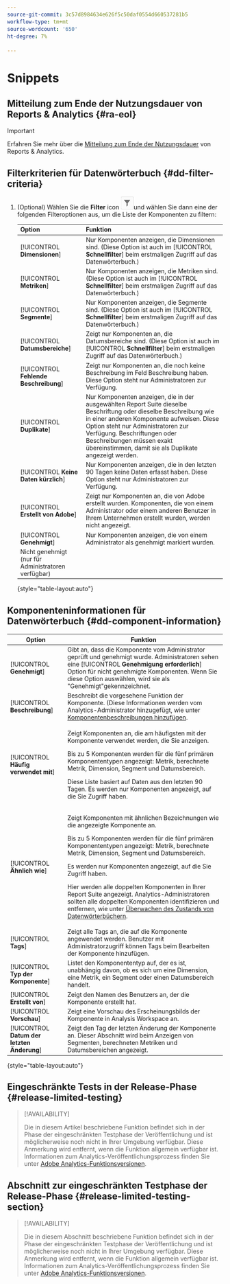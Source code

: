 ```yaml
---
source-git-commit: 3c57d8984634e626f5c50daf0554d660537281b5
workflow-type: tm+mt
source-wordcount: '650'
ht-degree: 7%

---
```

# Snippets

## Mitteilung zum Ende der Nutzungsdauer von Reports &amp; Analytics {#ra-eol}

>[!IMPORTANT]
>
>Erfahren Sie mehr über die [Mitteilung zum Ende der Nutzungsdauer](https://express.adobe.com/page/6WnF8JK6IRDhf/) von Reports &amp; Analytics.

## Filterkriterien für Datenwörterbuch {#dd-filter-criteria}

1. (Optional) Wählen Sie die **Filter** icon ![Symbol &quot;Datenwörterbuchfilter&quot;](/help/analyze/analysis-workspace/components/data-dictionary/assets/data-dictionary-filter-icon.png)und wählen Sie dann eine der folgenden Filteroptionen aus, um die Liste der Komponenten zu filtern:

   | Option | Funktion |
   |---------|----------|
   | [!UICONTROL **Dimensionen**] | Nur Komponenten anzeigen, die Dimensionen sind. (Diese Option ist auch im [!UICONTROL **Schnellfilter**] beim erstmaligen Zugriff auf das Datenwörterbuch.) |
   | [!UICONTROL **Metriken**] | Nur Komponenten anzeigen, die Metriken sind. (Diese Option ist auch im [!UICONTROL **Schnellfilter**] beim erstmaligen Zugriff auf das Datenwörterbuch.) |
   | [!UICONTROL **Segmente**] | Nur Komponenten anzeigen, die Segmente sind. (Diese Option ist auch im [!UICONTROL **Schnellfilter**] beim erstmaligen Zugriff auf das Datenwörterbuch.) <!--this is Filters in CJA--> |
   | [!UICONTROL **Datumsbereiche**] | Zeigt nur Komponenten an, die Datumsbereiche sind. (Diese Option ist auch im [!UICONTROL **Schnellfilter**] beim erstmaligen Zugriff auf das Datenwörterbuch.) |
   | [!UICONTROL **Fehlende Beschreibung**] | Zeigt nur Komponenten an, die noch keine Beschreibung im Feld Beschreibung haben. Diese Option steht nur Administratoren zur Verfügung. |
   | [!UICONTROL **Duplikate**] | Nur Komponenten anzeigen, die in der ausgewählten Report Suite dieselbe Beschriftung oder dieselbe Beschreibung wie in einer anderen Komponente aufweisen. Diese Option steht nur Administratoren zur Verfügung. Beschriftungen oder Beschreibungen müssen exakt übereinstimmen, damit sie als Duplikate angezeigt werden. |
   | [!UICONTROL **Keine Daten kürzlich**] | Nur Komponenten anzeigen, die in den letzten 90 Tagen keine Daten erfasst haben. Diese Option steht nur Administratoren zur Verfügung. |
   | [!UICONTROL **Erstellt von Adobe**] | Zeigt nur Komponenten an, die von Adobe erstellt wurden. Komponenten, die von einem Administrator oder einem anderen Benutzer in Ihrem Unternehmen erstellt wurden, werden nicht angezeigt. |
   | [!UICONTROL **Genehmigt**] | Nur Komponenten anzeigen, die von einem Administrator als genehmigt markiert wurden. |
   | Nicht genehmigt (nur für Administratoren verfügbar) | <!--this is in the requirements doc, but I don't see this in the UI--> |

   {style=&quot;table-layout:auto&quot;}

## Komponenteninformationen für Datenwörterbuch {#dd-component-information}

| Option | Funktion |
|---------|----------|
| [!UICONTROL **Genehmigt**] | Gibt an, dass die Komponente vom Administrator geprüft und genehmigt wurde. Administratoren sehen eine [!UICONTROL **Genehmigung erforderlich**] Option für nicht genehmigte Komponenten. Wenn Sie diese Option auswählen, wird sie als &quot;Genehmigt&quot;gekennzeichnet. |
| [!UICONTROL **Beschreibung**] | Beschreibt die vorgesehene Funktion der Komponente. (Diese Informationen werden vom Analytics-Administrator hinzugefügt, wie unter [Komponentenbeschreibungen hinzufügen](/help/analyze/analysis-workspace/components/add-component-descriptions.md). |
| [!UICONTROL **Häufig verwendet mit**] | <p>Zeigt Komponenten an, die am häufigsten mit der Komponente verwendet werden, die Sie anzeigen.</p><p>Bis zu 5 Komponenten werden für die fünf primären Komponententypen angezeigt: Metrik, berechnete Metrik, Dimension, Segment und Datumsbereich.</p><p>Diese Liste basiert auf Daten aus den letzten 90 Tagen. Es werden nur Komponenten angezeigt, auf die Sie Zugriff haben. <!--Add info about how users with administrator access can control these after the feature is available. How?--></p> |
| [!UICONTROL **Ähnlich wie**] | <p>Zeigt Komponenten mit ähnlichen Bezeichnungen wie die angezeigte Komponente an.</p><p>Bis zu 5 Komponenten werden für die fünf primären Komponententypen angezeigt: Metrik, berechnete Metrik, Dimension, Segment und Datumsbereich.</p><p>Es werden nur Komponenten angezeigt, auf die Sie Zugriff haben.</p><p>Hier werden alle doppelten Komponenten in Ihrer Report Suite angezeigt. Analytics-Administratoren sollten alle doppelten Komponenten identifizieren und entfernen, wie unter [Überwachen des Zustands von Datenwörterbüchern](/help/analyze/analysis-workspace/components/data-dictionary/monitor-data-dictionary-health.md). <!--Add info about how users with administrator access can control these after the feature is available. How?--></p> |
| [!UICONTROL **Tags**] | Zeigt alle Tags an, die auf die Komponente angewendet werden. Benutzer mit Administratorzugriff können Tags beim Bearbeiten der Komponente hinzufügen. |
| [!UICONTROL **Typ der Komponente**] | Listet den Komponententyp auf, der es ist, unabhängig davon, ob es sich um eine Dimension, eine Metrik, ein Segment oder einen Datumsbereich handelt. |
| [!UICONTROL **Erstellt von**] | Zeigt den Namen des Benutzers an, der die Komponente erstellt hat. |
| [!UICONTROL **Vorschau**] | Zeigt eine Vorschau des Erscheinungsbilds der Komponente in Analysis Workspace an. |
| [!UICONTROL **Datum der letzten Änderung**] | Zeigt den Tag der letzten Änderung der Komponente an. Dieser Abschnitt wird beim Anzeigen von Segmenten, berechneten Metriken und Datumsbereichen angezeigt. <!--for CJA, it is displayed for all components--> |

{style=&quot;table-layout:auto&quot;}

## Eingeschränkte Tests in der Release-Phase {#release-limited-testing}

>[!AVAILABILITY]
>
>Die in diesem Artikel beschriebene Funktion befindet sich in der Phase der eingeschränkten Testphase der Veröffentlichung und ist möglicherweise noch nicht in Ihrer Umgebung verfügbar. Diese Anmerkung wird entfernt, wenn die Funktion allgemein verfügbar ist. Informationen zum Analytics-Veröffentlichungsprozess finden Sie unter [Adobe Analytics-Funktionsversionen](/help/release-notes/releases.md).

## Abschnitt zur eingeschränkten Testphase der Release-Phase {#release-limited-testing-section}

>[!AVAILABILITY]
>
>Die in diesem Abschnitt beschriebene Funktion befindet sich in der Phase der eingeschränkten Testphase der Veröffentlichung und ist möglicherweise noch nicht in Ihrer Umgebung verfügbar. Diese Anmerkung wird entfernt, wenn die Funktion allgemein verfügbar ist. Informationen zum Analytics-Veröffentlichungsprozess finden Sie unter [Adobe Analytics-Funktionsversionen](/help/release-notes/releases.md).

